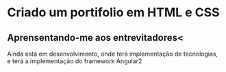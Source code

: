 <h1>Criado um portifolio em HTML e CSS</h1>
<h2>Aprensentando-me aos entrevitadores<</h2>
<p>Ainda está em desenvolvimento, onde terá implementação de tecnologias, e terá a implementação do framework Angular2</p>
